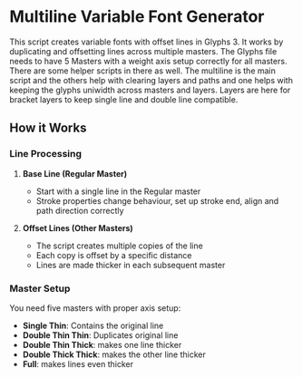 # Multiline Variable Font Generator

This script creates variable fonts with offset lines in Glyphs 3. It works by duplicating and offsetting lines across multiple masters. The Glyphs file needs to have 5 Masters with a weight axis setup correctly for all masters. There are some helper scripts in there as well. The multiline is the main script and the others help with clearing layers and paths and one helps with keeping the glyphs uniwidth across masters and layers. Layers are here for bracket layers to keep single line and double line compatible.

## How it Works

### Line Processing

1. **Base Line (Regular Master)**

   - Start with a single line in the Regular master
   - Stroke properties change behaviour, set up stroke end, align and path direction correctly


2. **Offset Lines (Other Masters)**
   - The script creates multiple copies of the line
   - Each copy is offset by a specific distance
   - Lines are made thicker in each subsequent master

### Master Setup

You need five masters with proper axis setup:

- **Single Thin**: Contains the original line
- **Double Thin Thin**: Duplicates original line
- **Double Thin Thick**: makes one line thicker
- **Double Thick Thick**: makes the other line thicker
- **Full**: makes lines even thicker
